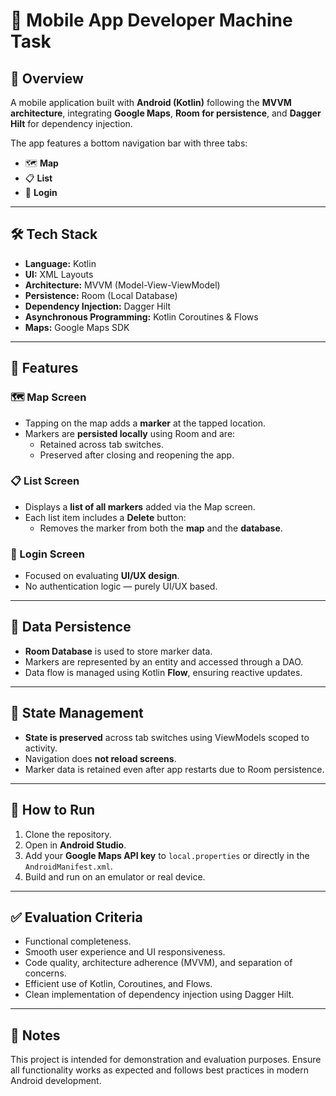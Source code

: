 # 📱 Mobile App Developer Machine Task

## 🧾 Overview

A mobile application built with **Android (Kotlin)** following the **MVVM architecture**, integrating **Google Maps**, **Room for persistence**, and **Dagger Hilt** for dependency injection.

The app features a bottom navigation bar with three tabs:

- 🗺️ **Map**
- 📋 **List**
- 🔐 **Login**

---

## 🛠️ Tech Stack

- **Language:** Kotlin
- **UI:** XML Layouts
- **Architecture:** MVVM (Model-View-ViewModel)
- **Persistence:** Room (Local Database)
- **Dependency Injection:** Dagger Hilt
- **Asynchronous Programming:** Kotlin Coroutines & Flows
- **Maps:** Google Maps SDK

---

## 🚀 Features

### 🗺️ Map Screen

- Tapping on the map adds a **marker** at the tapped location.
- Markers are **persisted locally** using Room and are:
  - Retained across tab switches.
  - Preserved after closing and reopening the app.

### 📋 List Screen

- Displays a **list of all markers** added via the Map screen.
- Each list item includes a **Delete** button:
  - Removes the marker from both the **map** and the **database**.

### 🔐 Login Screen

- Focused on evaluating **UI/UX design**.
- No authentication logic — purely UI/UX based.

---

## 💾 Data Persistence

- **Room Database** is used to store marker data.
- Markers are represented by an entity and accessed through a DAO.
- Data flow is managed using Kotlin **Flow**, ensuring reactive updates.

---

## 🔄 State Management

- **State is preserved** across tab switches using ViewModels scoped to activity.
- Navigation does **not reload screens**.
- Marker data is retained even after app restarts due to Room persistence.

---
## 🧪 How to Run

1. Clone the repository.
2. Open in **Android Studio**.
3. Add your **Google Maps API key** to `local.properties` or directly in the `AndroidManifest.xml`.
4. Build and run on an emulator or real device.

---

## ✅ Evaluation Criteria

- Functional completeness.
- Smooth user experience and UI responsiveness.
- Code quality, architecture adherence (MVVM), and separation of concerns.
- Efficient use of Kotlin, Coroutines, and Flows.
- Clean implementation of dependency injection using Dagger Hilt.

---

## 📌 Notes

This project is intended for demonstration and evaluation purposes. Ensure all functionality works as expected and follows best practices in modern Android development.




